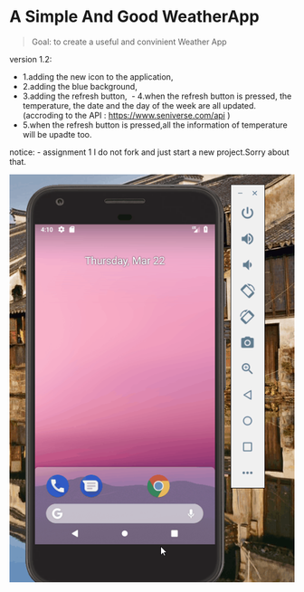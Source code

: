 # A Simple And Good WeatherApp
> Goal: to create a useful and convinient Weather App

version 1.2: 
  - 1.adding the new icon to the application, 
  - 2.adding the blue background, 
  - 3.adding the refresh button, 
  - 4.when the refresh button is pressed, the temperature, the date and the day of the week are all updated.(accroding to the API : https://www.seniverse.com/api )
  - 5.when the refresh button is pressed,all the information of temperature will be upadte too.
 
 notice:
    - assignment 1 I do not fork and just start a new project.Sorry about that.
    
![Weather application - Design](display/weather1.2.gif)

